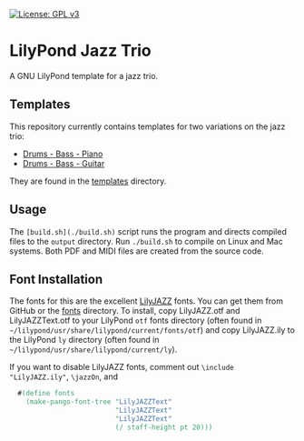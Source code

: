 [![License: GPL v3](https://img.shields.io/badge/License-GPLv3-blue.svg)](https://www.gnu.org/licenses/gpl-3.0)


# LilyPond Jazz Trio

A GNU LilyPond template for a jazz trio. 

## Templates

This repository currently contains templates for two variations on the jazz trio: 

- [Drums - Bass - Piano](./templates/piano-trio-template.ly)
- [Drums - Bass - Guitar](./templates/guitar-trio-template.ly)

They are found in the [templates](./templates) directory. 

## Usage 

The `[build.sh](./build.sh)` script runs the program and directs compiled files to the `output` directory. Run `./build.sh` to compile on Linux and Mac systems. Both PDF and MIDI files are created from the source code. 

## Font Installation 

The fonts for this are the excellent [LilyJAZZ](https://github.com/OpenLilyPondFonts/lilyjazz) fonts. You can get them from GitHub or the [fonts](./fonts) directory. To install, copy LilyJAZZ.otf and LilyJAZZText.otf to your LilyPond `otf` fonts directory (often found in `~/lilypond/usr/share/lilypond/current/fonts/otf`) and copy LilyJAZZ.ily to the LilyPond `ly` directory (often found in `~/lilypond/usr/share/lilypond/current/ly`). 

If you want to disable LilyJAZZ fonts, comment out `\include "LilyJAZZ.ily"`, `\jazzOn`, and 

```lilypond
  #(define fonts
    (make-pango-font-tree "LilyJAZZText"
                          "LilyJAZZText"
                          "LilyJAZZText"
                          (/ staff-height pt 20)))
```